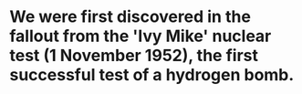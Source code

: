 # We were first discovered in the fallout from the 'Ivy Mike' nuclear test (1 November 1952), the first successful test of a hydrogen bomb.
